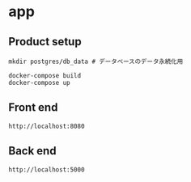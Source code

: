# app

## Product setup
```
mkdir postgres/db_data # データベースのデータ永続化用

docker-compose build
docker-compose up
```

## Front end
```
http://localhost:8080
```

## Back end
```
http://localhost:5000
```
